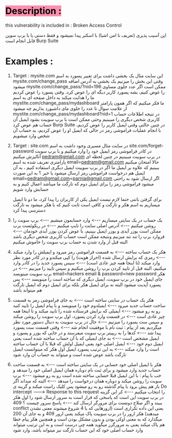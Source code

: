 # <mark style="background: #FF5582A6;">Description :</mark> 
this vulnerability is included in : Broken Access Control

این آسیب پذیری (تعریف نا امن اشیا) با اسکنر پیدا نمیشود و فقط دستی یا با برپ سوین قابل انجام
است
Burp Suite
# Examples :
1. Target : mysite.com
     این سایت مثال یک بخشی داشت برای تغییر پسورد به اسم
     mysite.com/change_pass
     وقتی این بخش را میزنیم یک بخشی به آدرس اضافه میشود
     mysite.com/change_pass/?nid=196
     ممکن است اگر عدد جلوی مساوی را عوض کنیم، بشه پسورد کاربر دیگه ای را عوض کرد، وقتی پسورد را عوض کردیم ما را هدایت میکند به داخل صفحه ای به اسم
     mystite.com/change_pass/mydashboard
     ما فکر میکنیم که اگر همون پارامتر از علامت سوال تا عدد را جلوی مای داشبورد بذاریم چه میشود
     mystite.com/change_pass/mydashboard?nid=1
     در نتیجه اطلاعات حساب کاربری شخص دیگری را میبینیم وحتی ممکن است با برپ سوییت بشود ایمیل آن حساب هم عوض کرد
     Burp Suite
     در چنین حالتی وقتی ایمیل کاربر را عوض کردیم، با انجام عملیات فراموشی رمز در حالی که ایمیل او را عوض کردیم، به حساب آن شخص وارد میشویم

2. Target : site.com
    در سایت مثال مسیری وجود داشت به اسم
    site.com/forget-password
    در کادر فراموشی رمز ایمیل خود را وارد میکنیم و با برپ سویت آنالیزش میکنیم
    pedram@gmail.com
    در برپ سوییت میبینیم در چنین لحظه ای پارامتری تعریف شده به اسم
    email=pedram@gmail.com
    حالا امتحان میکنیم ببینیم که علاوه بر ایمیل ما اگر در برپ سوییت ایمیل دیگری استفاده کنیم ، به آن ایمیل هم درخواست فراموشی رمز ارسال میشود یا خیر ؟
    به این صورت
    email=pedram@gmail.com=parnia@gmail.com
    اگر ارسال شود به راحتی میشود فراموشی رمز را برای ایمیل دوم که تارگت ما میباشد اعمال کنیم و به حسابش وارد شویم
    
    برای گرفتن بانتی حتما لازم نیست ایمیل یکی از کاربران را پیدا کرد، ما دو تا ایمیل میسازیم به اسم هکر و تارگت و کافی است ثابت کنیم که با هکر میشود به تارگت دسترسی پیدا کرد

3. یک حساب در یک سایتی میسازیم ---> وارد حسابمون میشیم ---> برپ سویت را روشن میکنیم ---> آدرس اصلی سایت را تایپ میکنیم ---> در ریکوئست برپ ممکن است یوزر آیدی و یوزر ایمیل ببینیم، با عوض کردن یوزر آیدی خودمان ---> فروارد برپ را تند تند میزنیم ونتیجه ممکن است حساب کاربری شخص دیگری باشد البته قبل از وارد شدن به حساب برپ سویت را خاموش میکنیم

4. هکر یک حساب ساخته ---> به قسمت فراموشی رمز میرود و ایمیلش را وارد میکند ---> رمزی 
 که برایش ارسال شده (احراز هویت) را کپی میکندو و در کادر مورد نظر وارد میکند (تا اینجا همه چیز عادی است) ---> سپس پسورد جدید را در کادر وارد میکنیم، البته قبل از تایید کردن برپ را روشن میکنیم و سپس تایید را میزنیم ---> در برپ سوییت مینویسد
 email=hackers email & password=new password
 هکر جای ایمیل خود در برپ سویت، ایمیل دیگری که ساخته است را مینویسد ---> پس پسورد آپدیت میشود البته نه برای ایمیل هکر بلکه برای ایمیل دوم که ایمیل تارگت هم میتواند باشد

5. هکر یک حساب در سایتی ساخته است ---> به جای فراموشی رمز به قسمت ساخت حساب جدید میرود ---> ایمیلدوم خود را مینویسد و با پیام ایمیل را تایید کنید رو به رو میشود ---> ایمیلی که برایش فرستاده شده را تایید میکند و تا اینجا همه چیز عادی است ---> در قسمت وارد کردن پسورد، اول برپ سویت را روشن میکند و سپس ست پسورد را میزنیم ---> حال در برپ سوییت به دنبال دستور مورد نظر میگردیم بعد از پیام : ثبت نام با موفقیت انجام شد ---> وقتی قسمت ست پسورد پیدا شد ---> کدها را به ریپیتر برپ سویت میفرستد و در جایی که یوزر و پسورد و ایمیل مشخص است ---> به جای ایمیلی که با آن حساب ساخته شده است یعنی ایمیل دوم خود ---> ایمیل اصلی خود یعنی ایمیل اولش که قبلا با آن حساب ساخته است را وارد میکند ---> به این ترتیب پسورد ایمیل اول هکر که میتوانست ایمیل تارگت باشد عوض شده است و میتواند به حساب آن وارد شود

6. هکر با ایمیل اصلی خود حسابی در یک سایتی ساخته است ---> به قسمت ساخت حساب جدید وارد میشود و برای ثبت نام دوباره همان ایمیل اصلی خود را میدهد و خب با پیام : با این ایمیل قبلا حسابی ساخته شده است رو به رو میشود ---> برپ سویت را روشن میکند و دوباره همان درخواست را میدهد ---> البته که میداند اگر باز هم پیش برود با پیام گذشته رو به رو میشود پس کلیک راست میکند و گزینه ی
    Do intercept ---> Response to this request
    را انتخاب میکنیم ---> کر این گزینه در برپ سویت این است که پاسخی که قرار است به سرور ارسال شود را اول هکر ببیند و اگر صلاح دونست برای مرورگر ارسال کند ---> پاسخ سرور چیست ؟
    409 conflict
    یعنی این داده تکراری است
    (ارورهایی که با 4 شروع میشوند معنی نشدن میدهند)
    هکر ارور را در برپ سوییت پاک میکند یعنی ارور 409 و به جای آن 200 میگذارد که به معنی اوکی بودن و بدون مشکل بودن است و همچنین هکر پیام خطا هم پاک میکند یعنی به مرورگزر میگوید همه چی درست است و به این ترتیب میتواند وارد حساب اصلی خود که این حساب تارگت نیز میتواند باشد، وارد شود
    
